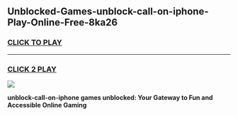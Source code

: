 
## Unblocked-Games-unblock-call-on-iphone-Play-Online-Free-8ka26
<h3>
<a href="https://premium76.site?title=unblock-call-on-iphone&ref=26A">CLICK TO PLAY</a></h3>
<hr>

<h3>
<a href="https://premium76.site?title=unblock-call-on-iphone&ref=26A">CLICK 2 PLAY</a>
  
</h3>

<a href="https://premium76.site?title=unblock-call-on-iphone&ref=26A"><img src="https://clearcache.store/games.png"></a>


**unblock-call-on-iphone games unblocked: Your Gateway to Fun and Accessible Online Gaming**
